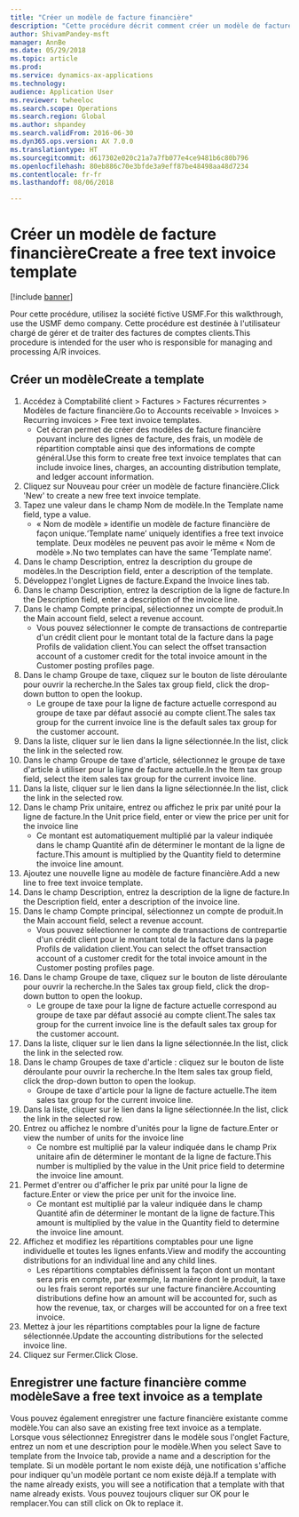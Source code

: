 ```yaml
--- 
title: "Créer un modèle de facture financière"
description: "Cette procédure décrit comment créer un modèle de facture financière."
author: ShivamPandey-msft
manager: AnnBe
ms.date: 05/29/2018
ms.topic: article
ms.prod: 
ms.service: dynamics-ax-applications
ms.technology: 
audience: Application User
ms.reviewer: twheeloc
ms.search.scope: Operations
ms.search.region: Global
ms.author: shpandey
ms.search.validFrom: 2016-06-30
ms.dyn365.ops.version: AX 7.0.0
ms.translationtype: HT
ms.sourcegitcommit: d617302e020c21a7a7fb077e4ce9481b6c80b796
ms.openlocfilehash: 80eb886c70e3bfde3a9eff87be48498aa48d7234
ms.contentlocale: fr-fr
ms.lasthandoff: 08/06/2018

---
```

# <a name="create-a-free-text-invoice-template"></a><span data-ttu-id="bc236-103">Créer un modèle de facture financière</span><span class="sxs-lookup"><span data-stu-id="bc236-103">Create a free text invoice template</span></span>

[!include [banner](../includes/banner.md)]

<span data-ttu-id="bc236-104">Pour cette procédure, utilisez la société fictive USMF.</span><span class="sxs-lookup"><span data-stu-id="bc236-104">For this walkthrough, use the USMF demo company.</span></span> <span data-ttu-id="bc236-105">Cette procédure est destinée à l'utilisateur chargé de gérer et de traiter des factures de comptes clients.</span><span class="sxs-lookup"><span data-stu-id="bc236-105">This procedure is intended for the user who is responsible for managing and processing A/R invoices.</span></span>

## <a name="create-a-template"></a><span data-ttu-id="bc236-106">Créer un modèle</span><span class="sxs-lookup"><span data-stu-id="bc236-106">Create a template</span></span>

1. <span data-ttu-id="bc236-107">Accédez à Comptabilité client > Factures > Factures récurrentes > Modèles de facture financière.</span><span class="sxs-lookup"><span data-stu-id="bc236-107">Go to Accounts receivable > Invoices > Recurring invoices > Free text invoice templates.</span></span>
    * <span data-ttu-id="bc236-108">Cet écran permet de créer des modèles de facture financière pouvant inclure des lignes de facture, des frais, un modèle de répartition comptable ainsi que des informations de compte général.</span><span class="sxs-lookup"><span data-stu-id="bc236-108">Use this form to create free text invoice templates that can include invoice lines, charges, an accounting distribution template, and ledger account information.</span></span>  
2. <span data-ttu-id="bc236-109">Cliquez sur Nouveau pour créer un modèle de facture financière.</span><span class="sxs-lookup"><span data-stu-id="bc236-109">Click 'New' to create a new free text invoice template.</span></span>
3. <span data-ttu-id="bc236-110">Tapez une valeur dans le champ Nom de modèle.</span><span class="sxs-lookup"><span data-stu-id="bc236-110">In the Template name field, type a value.</span></span>
    * <span data-ttu-id="bc236-111">« Nom de modèle » identifie un modèle de facture financière de façon unique.</span><span class="sxs-lookup"><span data-stu-id="bc236-111">‘Template name’ uniquely identifies a free text invoice template.</span></span> <span data-ttu-id="bc236-112">Deux modèles ne peuvent pas avoir le même « Nom de modèle ».</span><span class="sxs-lookup"><span data-stu-id="bc236-112">No two templates can have the same ‘Template name’.</span></span>  
4. <span data-ttu-id="bc236-113">Dans le champ Description, entrez la description du groupe de modèles.</span><span class="sxs-lookup"><span data-stu-id="bc236-113">In the Description field, enter a description of the template.</span></span>
5. <span data-ttu-id="bc236-114">Développez l'onglet Lignes de facture.</span><span class="sxs-lookup"><span data-stu-id="bc236-114">Expand the Invoice lines tab.</span></span>
6. <span data-ttu-id="bc236-115">Dans le champ Description, entrez la description de la ligne de facture.</span><span class="sxs-lookup"><span data-stu-id="bc236-115">In the Description field, enter a description of the invoice line.</span></span>
7. <span data-ttu-id="bc236-116">Dans le champ Compte principal, sélectionnez un compte de produit.</span><span class="sxs-lookup"><span data-stu-id="bc236-116">In the Main account field, select a revenue account.</span></span>
    * <span data-ttu-id="bc236-117">Vous pouvez sélectionner le compte de transactions de contrepartie d'un crédit client pour le montant total de la facture dans la page Profils de validation client.</span><span class="sxs-lookup"><span data-stu-id="bc236-117">You can select the offset transaction account of a customer credit for the total invoice amount in the Customer posting profiles page.</span></span>  
8. <span data-ttu-id="bc236-118">Dans le champ Groupe de taxe, cliquez sur le bouton de liste déroulante pour ouvrir la recherche.</span><span class="sxs-lookup"><span data-stu-id="bc236-118">In the Sales tax group field, click the drop-down button to open the lookup.</span></span>
    * <span data-ttu-id="bc236-119">Le groupe de taxe pour la ligne de facture actuelle correspond au groupe de taxe par défaut associé au compte client.</span><span class="sxs-lookup"><span data-stu-id="bc236-119">The sales tax group for the current invoice line is the default sales tax group for the customer account.</span></span>  
9. <span data-ttu-id="bc236-120">Dans la liste, cliquer sur le lien dans la ligne sélectionnée.</span><span class="sxs-lookup"><span data-stu-id="bc236-120">In the list, click the link in the selected row.</span></span>
10. <span data-ttu-id="bc236-121">Dans le champ Groupe de taxe d'article, sélectionnez le groupe de taxe d'article à utiliser pour la ligne de facture actuelle.</span><span class="sxs-lookup"><span data-stu-id="bc236-121">In the Item tax group field, select the item sales tax group for the current invoice line.</span></span>
11. <span data-ttu-id="bc236-122">Dans la liste, cliquer sur le lien dans la ligne sélectionnée.</span><span class="sxs-lookup"><span data-stu-id="bc236-122">In the list, click the link in the selected row.</span></span>
12. <span data-ttu-id="bc236-123">Dans le champ Prix unitaire, entrez ou affichez le prix par unité pour la ligne de facture.</span><span class="sxs-lookup"><span data-stu-id="bc236-123">In the Unit price field, enter or view the price per unit for the invoice line</span></span>
    * <span data-ttu-id="bc236-124">Ce montant est automatiquement multiplié par la valeur indiquée dans le champ Quantité afin de déterminer le montant de la ligne de facture.</span><span class="sxs-lookup"><span data-stu-id="bc236-124">This amount is multiplied by the Quantity field to determine the invoice line amount.</span></span>  
13. <span data-ttu-id="bc236-125">Ajoutez une nouvelle ligne au modèle de facture financière.</span><span class="sxs-lookup"><span data-stu-id="bc236-125">Add a new line to free text invoice template.</span></span>
14. <span data-ttu-id="bc236-126">Dans le champ Description, entrez la description de la ligne de facture.</span><span class="sxs-lookup"><span data-stu-id="bc236-126">In the Description field, enter a description of the invoice line.</span></span>
15. <span data-ttu-id="bc236-127">Dans le champ Compte principal, sélectionnez un compte de produit.</span><span class="sxs-lookup"><span data-stu-id="bc236-127">In the Main account field, select a revenue account.</span></span>
    * <span data-ttu-id="bc236-128">Vous pouvez sélectionner le compte de transactions de contrepartie d'un crédit client pour le montant total de la facture dans la page Profils de validation client.</span><span class="sxs-lookup"><span data-stu-id="bc236-128">You can select the offset transaction account of a customer credit for the total invoice amount in the Customer posting profiles page.</span></span>  
16. <span data-ttu-id="bc236-129">Dans le champ Groupe de taxe, cliquez sur le bouton de liste déroulante pour ouvrir la recherche.</span><span class="sxs-lookup"><span data-stu-id="bc236-129">In the Sales tax group field, click the drop-down button to open the lookup.</span></span>
    * <span data-ttu-id="bc236-130">Le groupe de taxe pour la ligne de facture actuelle correspond au groupe de taxe par défaut associé au compte client.</span><span class="sxs-lookup"><span data-stu-id="bc236-130">The sales tax group for the current invoice line is the default sales tax group for the customer account.</span></span>  
17. <span data-ttu-id="bc236-131">Dans la liste, cliquer sur le lien dans la ligne sélectionnée.</span><span class="sxs-lookup"><span data-stu-id="bc236-131">In the list, click the link in the selected row.</span></span>
18. <span data-ttu-id="bc236-132">Dans le champ Groupes de taxe d'article : cliquez sur le bouton de liste déroulante pour ouvrir la recherche.</span><span class="sxs-lookup"><span data-stu-id="bc236-132">In the Item sales tax group field, click the drop-down button to open the lookup.</span></span>
    * <span data-ttu-id="bc236-133">Groupe de taxe d'article pour la ligne de facture actuelle.</span><span class="sxs-lookup"><span data-stu-id="bc236-133">The item sales tax group for the current invoice line.</span></span>  
19. <span data-ttu-id="bc236-134">Dans la liste, cliquer sur le lien dans la ligne sélectionnée.</span><span class="sxs-lookup"><span data-stu-id="bc236-134">In the list, click the link in the selected row.</span></span>
20. <span data-ttu-id="bc236-135">Entrez ou affichez le nombre d'unités pour la ligne de facture.</span><span class="sxs-lookup"><span data-stu-id="bc236-135">Enter or view the number of units for the invoice line</span></span>
    * <span data-ttu-id="bc236-136">Ce nombre est multiplié par la valeur indiquée dans le champ Prix unitaire afin de déterminer le montant de la ligne de facture.</span><span class="sxs-lookup"><span data-stu-id="bc236-136">This number is multiplied by the value in the Unit price field to determine the invoice line amount.</span></span>  
21. <span data-ttu-id="bc236-137">Permet d'entrer ou d'afficher le prix par unité pour la ligne de facture.</span><span class="sxs-lookup"><span data-stu-id="bc236-137">Enter or view the price per unit for the invoice line.</span></span> 
    * <span data-ttu-id="bc236-138">Ce montant est multiplié par la valeur indiquée dans le champ Quantité afin de déterminer le montant de la ligne de facture.</span><span class="sxs-lookup"><span data-stu-id="bc236-138">This amount is multiplied by the value in the Quantity field to determine the invoice line amount.</span></span>  
22. <span data-ttu-id="bc236-139">Affichez et modifiez les répartitions comptables pour une ligne individuelle et toutes les lignes enfants.</span><span class="sxs-lookup"><span data-stu-id="bc236-139">View and modify the accounting distributions for an individual line and any child lines.</span></span>
    * <span data-ttu-id="bc236-140">Les répartitions comptables définissent la façon dont un montant sera pris en compte, par exemple, la manière dont le produit, la taxe ou les frais seront reportés sur une facture financière.</span><span class="sxs-lookup"><span data-stu-id="bc236-140">Accounting distributions define how an amount will be accounted for, such as how the revenue, tax, or charges will be accounted for on a free text invoice.</span></span>  
23. <span data-ttu-id="bc236-141">Mettez à jour les répartitions comptables pour la ligne de facture sélectionnée.</span><span class="sxs-lookup"><span data-stu-id="bc236-141">Update the accounting distributions for the selected invoice line.</span></span>
24. <span data-ttu-id="bc236-142">Cliquez sur Fermer.</span><span class="sxs-lookup"><span data-stu-id="bc236-142">Click Close.</span></span>

## <a name="save-a-free-text-invoice-as-a-template"></a><span data-ttu-id="bc236-143">Enregistrer une facture financière comme modèle</span><span class="sxs-lookup"><span data-stu-id="bc236-143">Save a free text invoice as a template</span></span>
<span data-ttu-id="bc236-144">Vous pouvez également enregistrer une facture financière existante comme modèle.</span><span class="sxs-lookup"><span data-stu-id="bc236-144">You can also save an existing free text invoice as a template.</span></span> <span data-ttu-id="bc236-145">Lorsque vous sélectionnez Enregistrer dans le modèle sous l'onglet Facture, entrez un nom et une description pour le modèle.</span><span class="sxs-lookup"><span data-stu-id="bc236-145">When you select Save to template from the Invoice tab, provide a name and a description for the template.</span></span> <span data-ttu-id="bc236-146">Si un modèle portant le nom existe déjà, une notification s'affiche pour indiquer qu'un modèle portant ce nom existe déjà.</span><span class="sxs-lookup"><span data-stu-id="bc236-146">If a template with the name already exists, you will see a notification that a template with that name already exists.</span></span> <span data-ttu-id="bc236-147">Vous pouvez toujours cliquer sur OK pour le remplacer.</span><span class="sxs-lookup"><span data-stu-id="bc236-147">You can still click on Ok to replace it.</span></span> 

